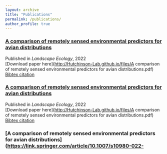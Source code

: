 ```yaml
---
layout: archive
title: "Publications"
permalink: /publications/
author_profile: true
---
```


### [A comparison of remotely sensed environmental predictors for avian distributions](https://link.springer.com/article/10.1007/s10980-022-01406-y)
Published in *Landscape Ecology*, 2022<br>
[Download paper here](http://Hutchinson-Lab.github.io/files/A comparison of remotely sensed environmental predictors for avian distributions.pdf)<br>
[Bibtex citation](http://Hutchinson-Lab.github.io/files/HopkinsEtAl_LE2022.txt)<br>

### [A comparison of remotely sensed environmental predictors for avian distributions](https://link.springer.com/article/10.1007/s10980-022-01406-y)
Published in *Landscape Ecology*, 2022<br>
[Download paper here](http://Hutchinson-Lab.github.io/files/A comparison of remotely sensed environmental predictors for avian distributions.pdf)<br>
[Bibtex citation](http://Hutchinson-Lab.github.io/files/HopkinsEtAl_LE2022.txt)<br>

### [A comparison of remotely sensed environmental predictors for avian distributions](https://link.springer.com/article/10.1007/s10980-022-
